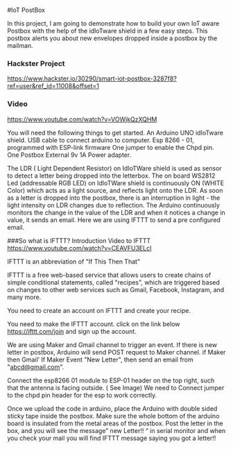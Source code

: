 #IoT PostBox
    
In this project, I am going to demonstrate how to build your own IoT aware Postbox with the help of the idIoTware shield in a few easy steps. This postbox alerts you about new envelopes dropped inside a postbox by the mailman. 

### Hackster Project
https://www.hackster.io/30290/smart-iot-postbox-3287f8?ref=user&ref_id=11008&offset=1

### Video 

https://www.youtube.com/watch?v=VOWjkQzXQHM




You will need the following things to get started. 
An Arduino UNO
idIoTware shield. 
USB cable to connect arduino  to computer.
Esp 8266 - 01, programmed with ESP-link firmware
One jumper to enable the Chpd pin.
One Postbox
External 9v 1A Power adapter.   



The LDR ( Light Dependent Resistor)  on IdIoTWare shield is used as sensor to detect a letter being dropped into the letterbox. The on board WS2812 Led (addressable RGB LED) on IdIoTWare shield is continuously ON (WHITE Color) which acts as a light source, and reflects light onto the LDR. As soon as a letter is dropped into the postbox, there is an interruption in light -  the light intensity on LDR changes due to reflection. The Arduino continuously monitors the change in the value of the LDR and when it notices a change in value, it sends an email.  Here we are using IFTTT to send a pre configured email. 


###So what is IFTTT?
Introduction Video to IFTTT https://www.youtube.com/watch?v=CEAVFU3ELcI

IFTTT is an abbreviation of "If This Then That"

IFTTT is a free web-based service that allows users to create chains of simple conditional statements, called "recipes", which are triggered based on changes to other web services such as Gmail, Facebook, Instagram, and many more.

You need to  create an account on IFTTT and create your recipe.

You need to make the IFTTT account. click on the link below https://ifttt.com/join and sign up the account.


We are using Maker and Gmail channel to trigger an event.
If there is new letter in postbox, Arduino will send POST request to Maker channel.
if Maker then Gmail’
If Maker Event "New Letter",
then send an email from "abcd@gmail.com".




Connect the esp8266 01 module to ESP-01 header on the top right, such that the antenna is facing outside. ( See Image) We need to Connect jumper to the chpd pin header for the esp to work correctly. 


Once we upload the code in arduino, place the Arduino with double sided sticky tape inside the postbox. Make sure the whole bottom of the arduino board is insulated from the metal areas of the postbox. Post the letter in the box, and you will see the message” new Letter!! “ in serial monitor and when you check your mail you will find IFTTT message saying you got a letter!!


 


